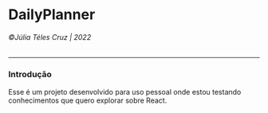 # DailyPlanner
###### &copy;Júlia Téles Cruz | 2022
________

### Introdução
Esse é um projeto desenvolvido para uso pessoal onde estou testando conhecimentos que quero explorar sobre React. 
